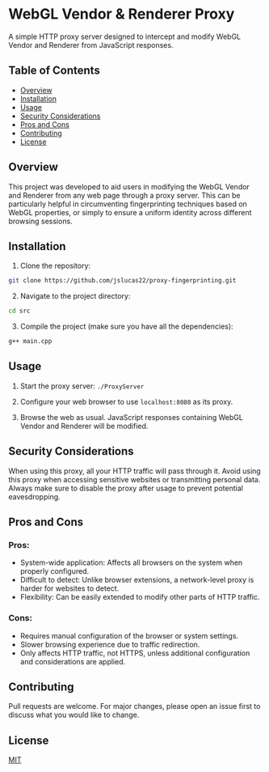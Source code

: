 # WebGL Vendor & Renderer Proxy

A simple HTTP proxy server designed to intercept and modify WebGL Vendor and Renderer from JavaScript responses.

## Table of Contents
- [Overview](#overview)
- [Installation](#installation)
- [Usage](#usage)
- [Security Considerations](#security-considerations)
- [Pros and Cons](#pros-and-cons)
- [Contributing](#contributing)
- [License](#license)

## Overview

This project was developed to aid users in modifying the WebGL Vendor and Renderer from any web page through a proxy server. This can be particularly helpful in circumventing fingerprinting techniques based on WebGL properties, or simply to ensure a uniform identity across different browsing sessions.

## Installation

1. Clone the repository:
```bash
git clone https://github.com/jslucas22/proxy-fingerprinting.git
```
2. Navigate to the project directory:
```bash
cd src
```
3. Compile the project (make sure you have all the dependencies):
```bash
g++ main.cpp
```

## Usage

1. Start the proxy server: `./ProxyServer`

2. Configure your web browser to use `localhost:8080` as its proxy.
3. Browse the web as usual. JavaScript responses containing WebGL Vendor and Renderer will be modified.

## Security Considerations

When using this proxy, all your HTTP traffic will pass through it. Avoid using this proxy when accessing sensitive websites or transmitting personal data. Always make sure to disable the proxy after usage to prevent potential eavesdropping.

## Pros and Cons

### Pros:
- System-wide application: Affects all browsers on the system when properly configured.
- Difficult to detect: Unlike browser extensions, a network-level proxy is harder for websites to detect.
- Flexibility: Can be easily extended to modify other parts of HTTP traffic.

### Cons:
- Requires manual configuration of the browser or system settings.
- Slower browsing experience due to traffic redirection.
- Only affects HTTP traffic, not HTTPS, unless additional configuration and considerations are applied.

## Contributing

Pull requests are welcome. For major changes, please open an issue first to discuss what you would like to change.

## License

[MIT](LICENSE)
